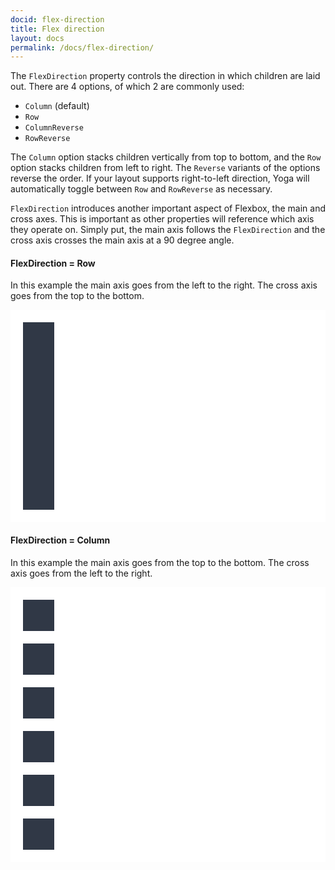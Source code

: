 ```yaml
---
docid: flex-direction
title: Flex direction
layout: docs
permalink: /docs/flex-direction/
---
```


The `FlexDirection` property controls the direction in which children are laid out. There are 4 options, of which 2 are commonly used:

* `Column` (default)
* `Row`
* `ColumnReverse`
* `RowReverse`

The `Column` option stacks children vertically from top to bottom, and the `Row` option stacks children from left to right. The `Reverse` variants of the options reverse the order. If your layout supports right-to-left direction, Yoga will automatically toggle between `Row` and `RowReverse` as necessary.

`FlexDirection` introduces another important aspect of Flexbox, the main and cross axes. This is important as other properties will reference which axis they operate on. Simply put, the main axis follows the `FlexDirection` and the cross axis crosses the main axis at a 90 degree angle.

#### FlexDirection = Row

In this example the main axis goes from the left to the right. The cross axis goes from the top to the bottom.

<div class="yoga" style="align-items: flex-start;">
  <div class="yoga sample" style="background-color: white; padding: 20px; flex-direction: row;">
    <div class="yoga" style="background-color: #303846; width: 50px; height: 50px; margin-right: 20px;"></div>
    <div class="yoga" style="background-color: #303846; width: 50px; height: 50px; margin-right: 20px;"></div>
    <div class="yoga" style="background-color: #303846; width: 50px; height: 50px; margin-right: 20px;"></div>
    <div class="yoga" style="background-color: #303846; width: 50px; height: 50px; margin-right: 20px;"></div>
    <div class="yoga" style="background-color: #303846; width: 50px; height: 50px; margin-right: 20px;"></div>
    <div class="yoga" style="background-color: #303846; width: 50px; height: 50px;"></div>
  </div>
</div>

#### FlexDirection = Column

In this example the main axis goes from the top to the bottom. The cross axis goes from the left to the right.

<div class="yoga" style="align-items: flex-start;">
  <div class="yoga sample" style="background-color: white; padding: 20px;">
    <div class="yoga" style="background-color: #303846; width: 50px; height: 50px; margin-bottom: 20px;"></div>
    <div class="yoga" style="background-color: #303846; width: 50px; height: 50px; margin-bottom: 20px;"></div>
    <div class="yoga" style="background-color: #303846; width: 50px; height: 50px; margin-bottom: 20px;"></div>
    <div class="yoga" style="background-color: #303846; width: 50px; height: 50px; margin-bottom: 20px;"></div>
    <div class="yoga" style="background-color: #303846; width: 50px; height: 50px; margin-bottom: 20px;"></div>
    <div class="yoga" style="background-color: #303846; width: 50px; height: 50px;"></div>
  </div>
</div>
